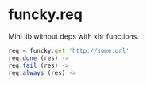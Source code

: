 funcky.req
==========

Mini lib without deps with xhr functions.


```JavaScript
req = funcky.get 'http://some.url'
req.done (res) ->
req.fail (res) ->
req.always (res) ->
```
